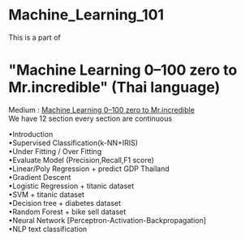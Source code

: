 # Machine_Learning_101
This is a part of <br>
<h1>"Machine Learning 0–100 zero to Mr.incredible" (Thai language)</h1>
Medium : <a href="https://medium.com/mmp-li/เริ่มเรียน-machine-learning-0-100-introduction-1c58e516bfcd ">Machine Learning 0–100 zero to Mr.incredible</a>
<br>
We have 12 section every section are continuous

•Introduction <br>
•Supervised Classification(k-NN+IRIS) <br>
•Under Fitting / Over Fitting  <br>
•Evaluate Model (Precision,Recall,F1 score) <br>
•Linear/Poly Regression + predict GDP Thailand <br>
•Gradient Descent  <br>
•Logistic Regression + titanic dataset <br>
•SVM + titanic dataset <br>
•Decision tree + diabetes dataset <br>
•Random Forest + bike sell dataset <br>
•Neural Network [Perceptron-Activation-Backpropagation] <br>
•NLP text classification <br>
